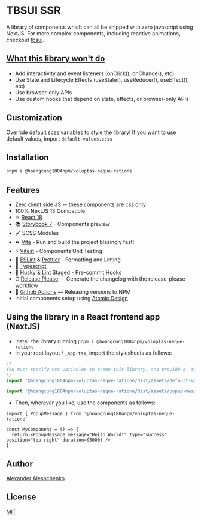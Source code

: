 # TBSUI SSR

A library of components which can all be shipped with zero javascript using NextJS. For more complex components, including reactive animations, checkout [tbsui](https://www.npmjs.com/package/tbsui).

## [What this library won't do](https://nextjs.org/docs/getting-started/react-essentials#the-use-client-directive)

- Add interactivity and event listeners (onClick(), onChange(), etc)
- Use State and Lifecycle Effects (useState(), useReducer(), useEffect(), etc)
- Use browser-only APIs
- Use custom hooks that depend on state, effects, or browser-only APIs

## Customization

Override [default scss variables](https://github.com/hoangcung1804npm/voluptas-neque-ratione/blob/main/src/lib/styles/variables/default-variables.scss) to style the library! If you want to use default values, import `default-values.scss`

## Installation

```bash
pnpm i @hoangcung1804npm/voluptas-neque-ratione
```

## Features

- Zero client side JS -- these components are css only
- 100% NextJS 13 Compatible
- ⚛️ [React 18](https://reactjs.org/)
- 📚 [Storybook 7](https://storybook.js.org/) - Components preview
- 🖌️ SCSS Modules
- ⏩ [Vite](https://vitejs.dev/) - Run and build the project blazingly fast!
- ⚡ [Vitest](https://vitest.dev/) - Components Unit Testing
- 📐 [ESLint](https://eslint.org/) & [Prettier](https://prettier.io/) - Formatting and Linting
- 🌟 [Typescript](https://www.typescriptlang.org/)
- 🐶 [Husky](https://typicode.github.io/husky) & [Lint Staged](https://www.npmjs.com/package/lint-staged) - Pre-commit Hooks
- ⏰ [Release Please](https://github.com/googleapis/release-please) — Generate the changelog with the release-please workflow
- 👷 [Github Actions](https://github.com/features/actions) — Releasing versions to NPM
- Initial components setup using [Atomic Design](https://bradfrost.com/blog/post/atomic-web-design/)

## Using the library in a React frontend app (NextJS)

- Install the library running `pnpm i @hoangcung1804npm/voluptas-neque-ratione`
- In your root layout / `_app.tsx`, import the stylesheets as follows:

```typescript
/*
You must specify css variables to theme this library, and provide a `tailwind-compatible.scss` file which defines tailwind-style values (or use the `default-variables.css` file from @hoangcung1804npm/voluptas-neque-ratione/dist/assets).
*/
import '@hoangcung1804npm/voluptas-neque-ratione/dist/assets/default-variables.css' // Use defaults or specify your own compatible variables based on `default-variables.scss` and `tailwind-compatible.scss`

import '@hoangcung1804npm/voluptas-neque-ratione/dist/assets/popup-message.css' // and or the stylesheets for whatever components you wish to use
```

- Then, wherever you like, use the components as follows:

```tsx
import { PopupMessage } from '@hoangcung1804npm/voluptas-neque-ratione'

const MyComponent = () => {
  return <PopupMessage message="Hello World!" type="success" position="top-right" duration={5000} />
}
```

## Author

[Alexander Aleshchenko](https://sasharesume.com)

## License

[MIT](LICENSE)

```

```
